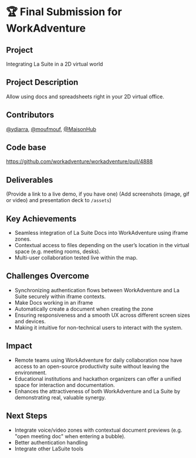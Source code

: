 # 🏆 Final Submission for WorkAdventure

## Project
Integrating La Suite in a 2D virtual world

## Project Description
Allow using docs and spreadsheets right in your 2D virtual office.


## Contributors
<a href="https://github.com/ydiarra">@ydiarra</a>, <a href="https://github.com/moufmouf">@moufmouf</a>, <a href="https://github.com/MaisonHub">@MaisonHub</a>

## Code base
https://github.com/workadventure/workadventure/pull/4888

## Deliverables 
(Provide a link to a live demo, if you have one)
(Add screenshots (image, gif or video) and presentation deck to `/assets`)

## Key Achievements
- Seamless integration of La Suite Docs into WorkAdventure using iframe zones. 
- Contextual access to files depending on the user’s location in the virtual space (e.g. meeting rooms, desks).
- Multi-user collaboration tested live within the map.

## Challenges Overcome
- Synchronizing authentication flows between WorkAdventure and La Suite securely within iframe contexts.
- Make Docs working in an iframe
- Automatically create a document when creating the zone
- Ensuring responsiveness and a smooth UX across different screen sizes and devices.
- Making it intuitive for non-technical users to interact with the system.

## Impact
- Remote teams using WorkAdventure for daily collaboration now have access to an open-source productivity suite without leaving the environment.
- Educational institutions and hackathon organizers can offer a unified space for interaction and documentation.
- Enhances the attractiveness of both WorkAdventure and La Suite by demonstrating real, valuable synergy.
## Next Steps

- Integrate voice/video zones with contextual document previews (e.g. "open meeting doc" when entering a bubble).
- Better authentication handling
- Integrate other LaSuite tools
